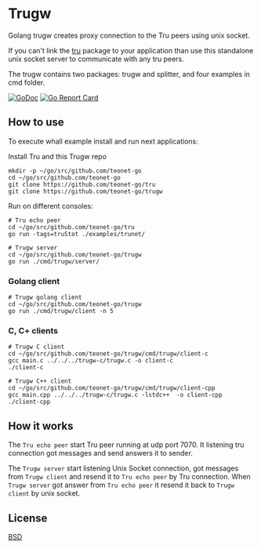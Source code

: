 # Trugw

Golang trugw creates proxy connection to the Tru peers using unix socket.

If you can't link the [tru](https://github.com/teonet-go/tru) package to your application than use this standalone unix socket server to communicate with any tru peers.

The trugw contains two packages: trugw and splitter, and four examples in cmd folder.

[![GoDoc](https://godoc.org/github.com/teonet-go/trugw?status.svg)](https://godoc.org/github.com/teonet-go/trugw/)
[![Go Report Card](https://goreportcard.com/badge/github.com/teonet-go/trugw)](https://goreportcard.com/report/github.com/teonet-go/trugw)

## How to use

To execute whall example install and run next applications:

Install Tru and this Trugw repo

```shell
mkdir -p ~/go/src/github.com/teonet-go
cd ~/go/src/github.com/teonet-go
git clone https://github.com/teonet-go/tru
git clone https://github.com/teonet-go/trugw
```

Run on different consoles:

```shell
# Tru echo peer
cd ~/go/src/github.com/teonet-go/tru
go run -tags=truStat ./examples/trunet/
```

```shell
# Trugw server
cd ~/go/src/github.com/teonet-go/trugw
go run ./cmd/trugw/server/
```

### Golang client

```shell
# Trugw golang client
cd ~/go/src/github.com/teonet-go/trugw
go run ./cmd/trugw/client -n 5
```

### C, C+ clients

```shell
# Trugw C client
cd ~/go/src/github.com/teonet-go/trugw/cmd/trugw/client-c
gcc main.c ../../../trugw-c/trugw.c -o client-c
./client-c
```

```shell
# Trugw C++ client
cd ~/go/src/github.com/teonet-go/trugw/cmd/trugw/client-cpp
gcc main.cpp ../../../trugw-c/trugw.c -lstdc++  -o client-cpp
./client-cpp
```

## How it works

The `Tru echo peer` start Tru peer running at udp port 7070. It listening tru connection got messages and send answers it to sender.

The `Trugw server` start listening Unix Socket connection, got messages from `Trugw client` and resend it to `Tru echo peer` by Tru connection. When `Trugw server` got answer from `Tru echo peer` it resend it back to `Trugw client` by unix socket.

## License

[BSD](LICENSE)
